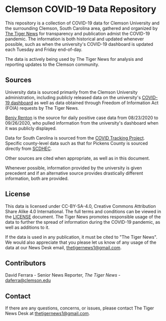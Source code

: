 # Clemson COVID-19 Data Repository

This repository is a collection of COVID-19 data for Clemson University and the surrounding Clemson, South Carolina area, gathered and organized by [The Tiger News](http://www.thetigercu.com) for transparency and publication admist the COVID-19 pandemic. The information is both historical and updated whenever possible, such as when the university's COVID-19 dashboard is updated each Tuesday and Friday end-of-day.

The data is actively being used by The Tiger News for analysis and reporting updates to the Clemson community.

## Sources

University data is sourced primarily from the Clemson University administration, including publicly released data on the university's [COVID-19 dashboard](https://www.clemson.edu/covid-19/testing/dashboard.html) as well as data obtained through Freedom of Information Act (FOIA) requests by The Tiger News.

[Benjy Renton](https://twitter.com/bhrenton) is the source for daily positive case data from 08/23/2020 to 09/26/2020, who pulled information from the university's dashboard when it was publicly displayed.

Data for South Carolina is sourced from the [COVID Tracking Project](https://covidtracking.com/data/state/south-carolina#summary-charts). Specific county-level data such as that for Pickens County is sourced directly from [SCDHEC](https://scdhec.gov/covid19/south-carolina-county-level-data-covid-19).

Other sources are cited when appropriate, as well as in this document.

Whenever possible, information provided by the university is given precedent and if an alternative source provides drastically different information, both are provided.

## License

This data is licensed under CC-BY-SA-4.0, Creative Commons Attribution Share Alike 4.0 International. The full terms and conditions can be viewed in the [LICENSE](LICENSE) document. The Tiger News promotes responsible usage of the data to further the spread of information during the COVID-19 pandemic, as well as additions to it.

If the data is used in any publication, it must be cited to "The Tiger News". We would also appreciate that you please let us know of any usage of the data at our News Desk email, thetigernews1@gmail.com.

## Contributors

David Ferrara - Senior News Reporter, _The Tiger News_ - daferra@clemson.edu

## Contact

If there are any questions, concerns, or issues, please contact The Tiger News Desk at thetigernews1@gmail.com.
